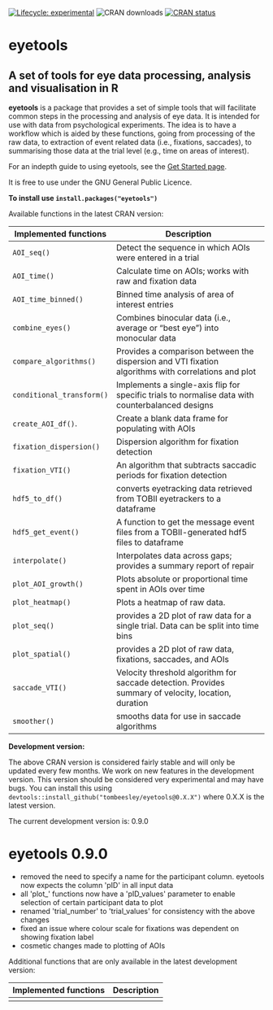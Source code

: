 
<!-- 
&#10;README.md is generated from README.Rmd. Please edit README.Rmd 
&#10;If you use index.Rmd or README.Rmd it's your responsibility to knit the document to create the corresponding .md. pkgdown does not do this for you because it only touches files in the doc/ directory.
&#10;-->
<!-- badges: start -->

[![Lifecycle:
experimental](https://img.shields.io/badge/lifecycle-experimental-orange.svg)](https://lifecycle.r-lib.org/articles/stages.html#experimental)
![CRAN
downloads](https://cranlogs.r-pkg.org/badges/grand-total/eyetools)
[![CRAN
status](https://www.r-pkg.org/badges/version/eyetools)](https://CRAN.R-project.org/package=eyetools)
<!-- badges: end -->

# **eyetools**

## A set of tools for eye data processing, analysis and visualisation in R

**eyetools** is a package that provides a set of simple tools that will
facilitate common steps in the processing and analysis of eye data. It
is intended for use with data from psychological experiments. The idea
is to have a workflow which is aided by these functions, going from
processing of the raw data, to extraction of event related data (i.e.,
fixations, saccades), to summarising those data at the trial level
(e.g., time on areas of interest).

For an indepth guide to using eyetools, see the [Get Started
page](https://tombeesley.github.io/eyetools/articles/eyetools.html).

It is free to use under the GNU General Public Licence.

**To install use `install.packages("eyetools")`**

Available functions in the latest CRAN version:

| Implemented functions     | Description                                                                                          |
|---------------------------|------------------------------------------------------------------------------------------------------|
| `AOI_seq()`               | Detect the sequence in which AOIs were entered in a trial                                            |
| `AOI_time()`              | Calculate time on AOIs; works with raw and fixation data                                             |
| `AOI_time_binned()`       | Binned time analysis of area of interest entries                                                     |
| `combine_eyes()`          | Combines binocular data (i.e., average or “best eye”) into monocular data                            |
| `compare_algorithms()`    | Provides a comparison between the dispersion and VTI fixation algorithms with correlations and plot  |
| `conditional_transform()` | Implements a single-axis flip for specific trials to normalise data with counterbalanced designs     |
| `create_AOI_df()`.        | Create a blank data frame for populating with AOIs                                                   |
| `fixation_dispersion()`   | Dispersion algorithm for fixation detection                                                          |
| `fixation_VTI()`          | An algorithm that subtracts saccadic periods for fixation detection                                  |
| `hdf5_to_df()`            | converts eyetracking data retrieved from TOBII eyetrackers to a dataframe                            |
| `hdf5_get_event()`        | A function to get the message event files from a TOBII-generated hdf5 files to dataframe             |
| `interpolate()`           | Interpolates data across gaps; provides a summary report of repair                                   |
| `plot_AOI_growth()`       | Plots absolute or proportional time spent in AOIs over time                                          |
| `plot_heatmap()`          | Plots a heatmap of raw data.                                                                         |
| `plot_seq()`              | provides a 2D plot of raw data for a single trial. Data can be split into time bins                  |
| `plot_spatial()`          | provides a 2D plot of raw data, fixations, saccades, and AOIs                                        |
| `saccade_VTI()`           | Velocity threshold algorithm for saccade detection. Provides summary of velocity, location, duration |
| `smoother()`              | smooths data for use in saccade algorithms                                                           |

**Development version:**

The above CRAN version is considered fairly stable and will only be
updated every few months. We work on new features in the development
version. This version should be considered very experimental and may
have bugs. You can install this using
`devtools::install_github("tombeesley/eyetools@0.X.X")` where 0.X.X is
the latest version.

The current development version is: 0.9.0

# eyetools 0.9.0
* removed the need to specify a name for the participant column. eyetools now expects the column 'pID' in all input data
* all 'plot_' functions now have a 'pID_values' parameter to enable selection of certain participant data to plot
* renamed 'trial_number' to 'trial_values' for consistency with the above changes
* fixed an issue where colour scale for fixations was dependent on showing fixation label
* cosmetic changes made to plotting of AOIs 

Additional functions that are only available in the latest development
version:

| Implemented functions | Description |
|-----------------------|-------------|
|                       |             |
